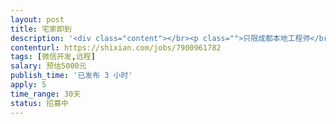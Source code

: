 ```yaml
---                
layout: post       
title: 宅家即到           
description: '<div class="content"></br><p class="">只限成都本地工程师</br><br/>一、需求描述</p></br><p class="">产品类别：社区o2o </br><br/>开发进度：已经有需求文档，原型、UI图，需要技术开发。 </br><br/>功能：实现平台用户从下单到配送的功能。包含获取用户定位信息，推送商家，后台管理系统等。</br><br/>技术：本产品为微信小程序开发，要求会编写微信小程序页面，后台框架不限。</p></br><p class="">二、参考产品</p></br><p class="">饿了么（商超便利模块）</p></br><p class="">三、人才要求</p></br><p class="">3 年以上后台开发经验，精通MySQL数据，有类似开发经验。</p></br><p class="">四、其他要求</p></br><p class="">希望开发人员是在成都范围内，有什么需求也好即时沟通配合</br><br/></br><br/>项目周期：总周期约30天内。</p></br></div>'     
contenturl: https://shixian.com/jobs/7900961782      
tags: [微信开发,远程]            
salary: 预估5000元          
publish_time: '已发布 3 小时'         
apply: 5                   
time_range: 30天              
status: 招募中                  
---                 
```

